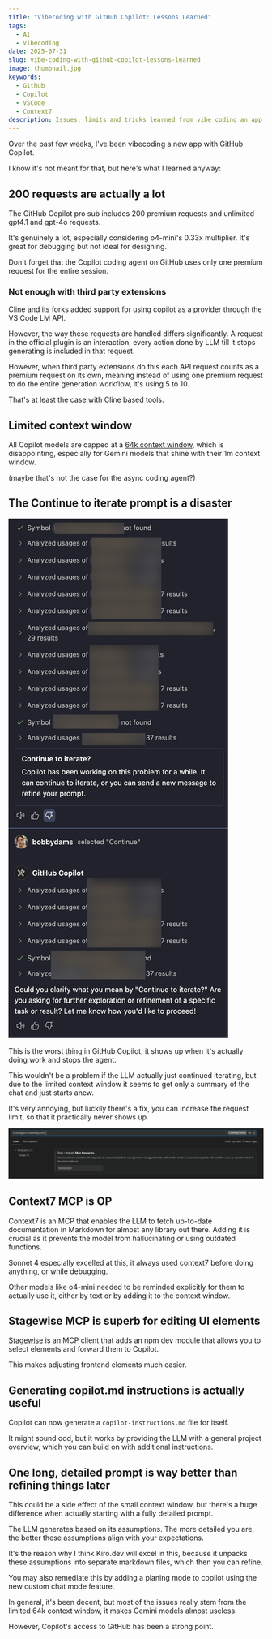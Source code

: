 ```yaml
---
title: "Vibecoding with GitHub Copilot: Lessons Learned"
tags:
  - AI
  - Vibecoding
date: 2025-07-31
slug: vibe-coding-with-github-copilot-lessons-learned
image: thumbnail.jpg
keywords:
  - Github
  - Copilot
  - VSCode
  - Context7
description: Issues, limits and tricks learned from vibe coding an app with Copilot.
---
```


Over the past few weeks, I've been vibecoding a new app with GitHub Copilot.

I know it's not meant for that, but here's what I learned anyway:

## 200 requests are actually a lot

The GitHub Copilot pro sub includes 200 premium requests and unlimited gpt4.1 and gpt-4o requests.

It's genuinely a lot, especially considering o4-mini's 0.33x multiplier. It's great for debugging but not ideal for designing.

Don't forget that the Copilot coding agent on GitHub uses only one premium request for the entire session.

### Not enough with third party extensions

Cline and its forks added support for using copilot as a provider through the VS Code LM API.

However, the way these requests are handled differs significantly. A request in the official plugin is an interaction, every action done by LLM till it stops generating is included in that request.

However, when third party extensions do this each API request counts as a premium request on its own, meaning instead of using one premium request to do the entire generation workflow, it's using 5 to 10.

That's at least the case with Cline based tools.

## Limited context window

All Copilot models are capped at a [64k context window](https://github.com/microsoft/vscode-copilot-release/issues/8303#issuecomment-2835038819), which is disappointing, especially for Gemini models that shine with their 1m context window.

(maybe that's not the case for the async coding agent?)

## The Continue to iterate prompt is a disaster

![GitHub Copilot Continue to Iterate Prompt](continue-to-iterate.png)

This is the worst thing in GitHub Copilot, it shows up when it's actually doing work and stops the agent.

This wouldn't be a problem if the LLM actually just continued iterating, but due to the limited context window it seems to get only a summary of the chat and just starts anew.

It's very annoying, but luckily there's a fix, you can increase the request limit, so that it practically never shows up

![GitHub Copilot Continue to Iterate Setting](continue-to-iterate-setting.png)

## Context7 MCP is OP

Context7 is an MCP that enables the LLM to fetch up-to-date documentation in Markdown for almost any library out there. Adding it is crucial as it prevents the model from hallucinating or using outdated functions.

Sonnet 4 especially excelled at this, it always used context7 before doing anything, or while debugging.

Other models like o4-mini needed to be reminded explicitly for them to actually use it, either by text or by adding it to the context window.

## Stagewise MCP is superb for editing UI elements

[Stagewise](https://stagewise.io/) is an MCP client that adds an npm dev module that allows you to select elements and forward them to Copilot.

This makes adjusting frontend elements much easier.

## Generating copilot.md instructions is actually useful

Copilot can now generate a `copilot-instructions.md` file for itself.

It might sound odd, but it works by providing the LLM with a general project overview, which you can build on with additional instructions.

## One long, detailed prompt is way better than refining things later

This could be a side effect of the small context window, but there's a huge difference when actually starting with a fully detailed prompt.

The LLM generates based on its assumptions. The more detailed you are, the better these assumptions align with your expectations.

It's the reason why I think Kiro.dev will excel in this, because it unpacks these assumptions into separate markdown files, which then you can refine.

You may also remediate this by adding a planing mode to copilot using the new custom chat mode feature.


In general, it's been decent, but most of the issues really stem from the limited 64k context window, it makes Gemini models almost useless.

However, Copilot's access to GitHub has been a strong point.